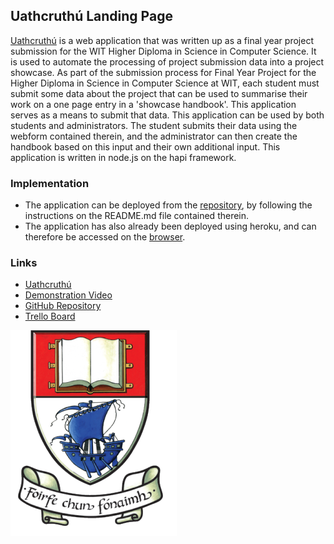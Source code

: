 ## Uathcruthú Landing Page

[Uathcruthú](https://uathcruthu.herokuapp.com/) is a web application that was written up as a final year project submission for the WIT Higher Diploma in Science in Computer Science. It is used to automate the processing of project submission data into a project showcase.
As part of the submission process for Final Year Project for the Higher Diploma in Science in Computer Science at WIT, each student must submit some data about the project that can be used to summarise their work on a one page entry in a 'showcase handbook'. This application serves as a means to submit that data.
This application can be used by both students and administrators. The student submits their data using the webform contained therein, and the administrator can then create the handbook based on this input and their own additional input.
This application is written in node.js on the hapi framework.

### Implementation
* The application can be deployed from the [repository](https://github.com/cathalohinse/Uathcruthu), by following the instructions on the README.md file contained therein.
* The application has also already been deployed using heroku, and can therefore be accessed on the [browser](https://uathcruthu.herokuapp.com/).

### Links
* [Uathcruthú](https://uathcruthu.herokuapp.com/)
* [Demonstration Video](https://www.youtube.com/watch?v=Uh36o_e1Kw4)
* [GitHub Repository](https://github.com/cathalohinse/Uathcruthu)
* [Trello Board](https://trello.com/b/3GvQzJVK/uathcruth%C3%BA)

<img src="/ITPL.png" alt="WIT Crest"/>
